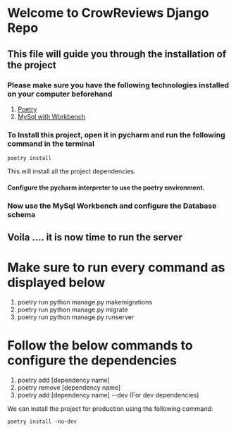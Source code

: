 # Welcome to CrowReviews Django Repo

## This file will guide you through the installation of the project

### Please make sure you have the following technologies installed on your computer beforehand

1. [Poetry](https://python-poetry.org/docs/)
2. [MySql with Workbench](https://dev.mysql.com/downloads/installer/)

### To Install this project, open it in pycharm and run the following command in the terminal

`poetry install`

This will install all the project dependencies.

#### Configure the pycharm interpreter to use the poetry environment.

### Now use the MySql Workbench and configure the Database schema

## Voila .... it is now time to run the server

# Make sure to run every command as displayed below

1. poetry run python manage.py makemigrations
2. poetry run python manage.py migrate
3. poetry run python manage.py runserver

# Follow the below commands to configure the dependencies

1. poetry add [dependency name]
2. poetry remove [dependency name]
3. poetry add [dependency name] --dev (For dev dependencies)

We can install the project for production using the following command:

`poetry install -no-dev`